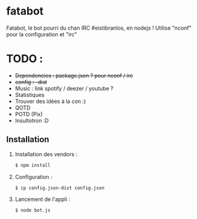 fatabot
=======

Fatabot, le bot pourri du chan IRC #eistibranlos, en nodejs !
Utilise "nconf" pour la configuration et "irc"


TODO :
==============

- <del>Dependencies : package.json ? pour nconf / irc</del>
- <del>config : -dist</del>
- Music : link spotify / deezer / youtube ?
- Statistiques
- Trouver des idées à la con :)
- QOTD
- POTD (Pix)
- Insultotron :D



Installation
--------------------

1. Installation des vendors :

    ``` sh
    $ npm install
    ```

3. Configuration :

    ``` sh
    $ cp config.json-dist config.json
    ```

3. Lancement de l'appli :

    ``` sh
    $ node bot.js
    ```

